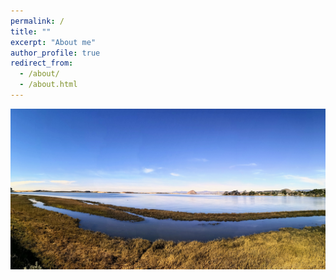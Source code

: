 ```yaml
---
permalink: /
title: ""
excerpt: "About me"
author_profile: true
redirect_from: 
  - /about/
  - /about.html
---
```


![Los Osos](../images/lososos.jpg)

